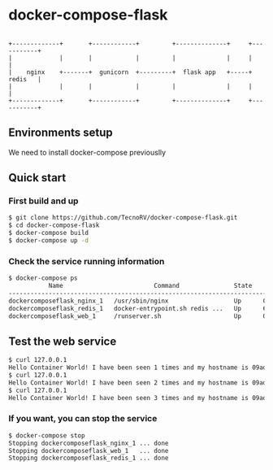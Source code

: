 # docker-compose-flask

```

+-------------+       +------------+         +--------------+     +-----------+
|             |       |            |         |              |     |           |
|    nginx    +-------+  gunicorn  +---------+  flask app   +-----+   redis   |
|             |       |            |         |              |     |           |
+-------------+       +------------+         +--------------+     +-----------+

```

## Environments setup
We need to install docker-compose previouslly

## Quick start

### First build and up

```sh
$ git clone https://github.com/TecnoRV/docker-compose-flask.git
$ cd docker-compose-flask
$ docker-compose build
$ docker-compose up -d
```

### Check the service running information

```sh
$ docker-compose ps
           Name                         Command               State           Ports
--------------------------------------------------------------------------------------------
dockercomposeflask_nginx_1   /usr/sbin/nginx                  Up      0.0.0.0:80->80/tcp
dockercomposeflask_redis_1   docker-entrypoint.sh redis ...   Up      6379/tcp
dockercomposeflask_web_1     /runserver.sh                    Up      0.0.0.0:8000->8000/tcp
```

## Test the web service

```sh
$ curl 127.0.0.1
Hello Container World! I have been seen 1 times and my hostname is 09ad15ad1b51.
$ curl 127.0.0.1
Hello Container World! I have been seen 2 times and my hostname is 09ad15ad1b51.
$ curl 127.0.0.1
Hello Container World! I have been seen 3 times and my hostname is 09ad15ad1b51.
```

### If you want, you can stop the service

```sh
$ docker-compose stop
Stopping dockercomposeflask_nginx_1 ... done
Stopping dockercomposeflask_web_1   ... done
Stopping dockercomposeflask_redis_1 ... done
```
